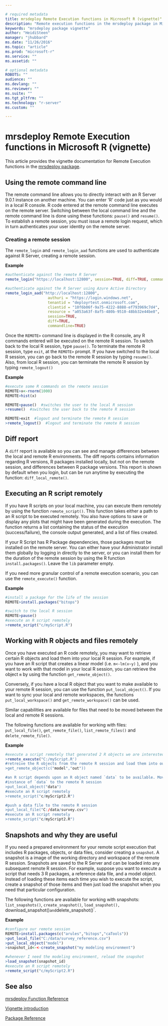```yaml
---

# required metadata
title: mrsdeploy Remote Execution functions in Microsoft R (vignette)"
description: "Remote execution functions in the mrsdeploy package in Microsoft R are used for command line interaction with a remote R Server instance from a console application."
keywords: "mrsdeploy package vignette"
author: "HeidiSteen"
manager: "jhubbard"
ms.date: "11/26/2016"
ms.topic: "article"
ms.prod: "microsoft-r"
ms.service: ""
ms.assetid: ""

# optional metadata
ROBOTS: ""
audience: ""
ms.devlang: ""
ms.reviewer: ""
ms.suite: ""
ms.tgt_pltfrm: ""
ms.technology: "r-server"
ms.custom: ""

---
```


# mrsdeploy Remote Execution functions in Microsoft R (vignette)

This article provides the vignette documentation for Remote Execution functions in the [mrsdeploy package](mrsdeploy.md).

## Using the remote command line

The remote command line allows you to directly interact with an R Server 9.0.1 instance on another machine. You can enter 'R' code just as you would in a local R console. R code entered at the remote command line executes on the remote server. Switching between the local command line and the remote command line is done using these functions: `pause()` and `resume()`. To establish a remote session, you must issue a remote login request, which in turn authenticates your user identity on the remote server.

### Creating a remote session

The `remote_login` and `remote_login_aad` functions are used to authenticate against R Server, creating a remote session.

**Example**

```R
#authenticate against the remote R Server
remote_login("https://localhost:12800", session=TRUE, diff=TRUE, commandline=TRUE)

#authenticate against the R Server using Azure Active Directory
remote_login_aad("http://localhost:12800",
                   authuri = "https://login.windows.net",
                   tenantid = "deployrtest.onmicrosoft.com",
                   clientid = "10f6b06f-9a75-4222-8888-ef793969c7d4",
                   resource = "a053a63f-8af5-480b-9510-48bb32e44be8",
                   session=TRUE,
                   diff=TRUE,
                   commandline=TRUE)


```
Once the `REMOTE>` command line is displayed in the R console, any R commands entered will be executed on the
remote R session. To switch back to the local R session, type `pause()`. To terminate the remote R session,
type `exit`, at the `REMOTE>` prompt. If you have switched to the local R session, you can go back to the
remote R session by typing `resume()`. Also, from local R session, you can terminate the remote R session by
typing `remote_logout()`

**Example**

```R
#execute some R commands on the remote session
REMOTE>x<-rnorm(1000)
REMOTE>hist(x)

REMOTE>pause()  #switches the user to the local R session
>resume()  #switches the user back to the remote R session

REMOTE>exit  #logout and terminate the remote R session
>remote_logout()  #logout and terminate the remote R session
```

## Diff report
A `diff` report is available so you can see and manage differences between the local and remote R environments.
The diff reports contains information regarding R versions, R packages installed locally, but not on the remote
session, and differences between R package versions. This report is shown by default when you login, but can be
run anytime by executing the function: `diff_local_remote()`.

## Executing an R script remotely

If you have R scripts on your local machine, you can execute them remotely by using the function `remote_script()`.
This function takes either a path to an R script to be executed remotely. You also have options
to save or display any plots that might have been generated during the execution. The function returns a list
containing the status of the execution (success/failure), the console output generated, and a list of files created.

If your R Script has R Package dependencies, those packages must be installed on the remote
server. You can either have your Administrator install them globally by logging in directly to the server,
or you can install them for the duration of the remote session by using the R function `install.packages()`. Leave the `lib` parameter empty.

If you need more granular control of a remote execution scenario, you can use the `remote_execute()` function.

**Example**

```R
#install a package for the life of the session
REMOTE>install.packages("bitops")

#switch to the local R session
REMOTE>pause()
#execute an R script remotely
>remote_script("c/myScript.R")    
```
## Working with R objects and files remotely

Once you have executed an R code remotely, you may want to retrieve certain R objects and load them into your local R session. For example, if you have an R script that creates a linear model (i.e. `m<-lm(x~y)` ), and you want to work with that model in your local R session, you can retrieve the object `m` by using the function `get_remote_object()`.

Conversely, if you have a local R object that you want to make available to your remote R session, you can use the function `put_local_object()`. If you want to sync your local and remote workspaces, the functions `put_local_workspace()` and `get_remote_workspace()` can be used.

Similar capabilities are available for files that need to be moved between the local and remote R sessions.

The following functions are available for working with files:  `put_local_file()`, `get_remote_file()`, `list_remote_files()` and `delete_remote_file()`.

**Example**

```R
#execute a script remotely that generated 2 R objects we are interested in retrieving
>remote_execute("C:/myScript.R')
#retreive the R objects from the remote R session and load them into our local R session
>get_remote_object(c("model","out"))

#an R script depends upon an R object named `data` to be available. Move the local
#instance of `data` to the remote R session
>put_local_object("data")
#execute an R script remotely
>remote_script("c/myScript2.R")

#push a data file to the remote R session
>put_local_file("C:/data/survey.csv")
#execute an R script remotely
>remote_script("c/myScript2.R")
```

## Snapshots and why they are useful

If you need a prepared environment for your remote script execution that includes R packages, objects, or data files, consider creating a `snapshot`. A snapshot is a image of the working directory and workspace of the remote R session. Snapshots are saved to the R Server and can be loaded into any subsequent remote R session. For example, suppose you want to execute a script that needs 3 R packages, a reference data file, and a model object. Instead of loading these items each time you wish to execute the script, create a snapshot of those items and then just load the snapshot when you need that particular configuration.

The following functions are available for working with snapshots:  `list_snapshots()`, `create_snapshot()`, `load_snapshot(), `download_snapshot()` and `delete_snapshot()`.

**Example**

```R
#configure our remote session
REMOTE>install.packages(c("arules","bitops","caTools"))
>put_local_file("C:/data/survey_reference.csv")
>put_local_object("model")
>snapshot_id<-<-create_snapshot("my modeling environment")

#whenever I need the modeling environment, reload the snapshot
>load_snapshot(snapshot_id)  
#execute an R script remotely
>remote_script("c/myScript2.R")
```

## See also

[mrsdeploy Function Reference](mrsdeploy.md)

[Vignette introduction](mrsdeploy-intro-vignette.md)

[Package Reference](../package-reference.md)
